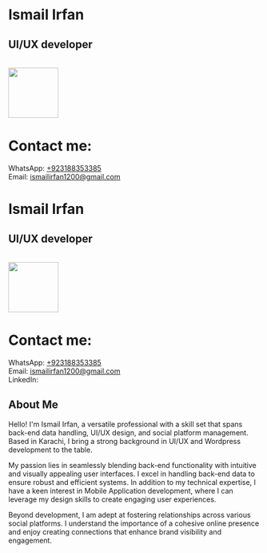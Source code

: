 <!DOCTYPE html>
<html lang="en">
<head>
    <meta charset="UTF-8">
    <meta name="viewport" content="width=device-width, initial-scale=1.0">
</head>
<body>
    <h1>Ismail Irfan</h1>
    <h2>UI/UX developer</h2>
<br>
<img src="https://github.com/Ismailirfan/Ismailirfan.github.io/assets/98257637/a0be120e-c7fd-4031-875e-8b3ffd709c90" style="height: 100px; width: 100px; border-radius:1px none 25%;">
<h1>Contact me:</h1>
WhatsApp: <a href="tel: +923188353385">+923188353385</a><br>
Email: <a href="email: ismailirfan1200@gmail.com">ismailirfan1200@gmail.com</a>

<!DOCTYPE html>
<html lang="en">
<head>
    <meta charset="UTF-8">
    <meta name="viewport" content="width=device-width, initial-scale=1.0">
</head>
<body>
    <h1>Ismail Irfan</h1>
    <h2>UI/UX developer</h2>
<br>
<img src="https://github.com/Ismailirfan/Ismailirfan.github.io/assets/98257637/a0be120e-c7fd-4031-875e-8b3ffd709c90" style="height: 100px; width: 100px; border-radius:1px none 25%;">
<h1>Contact me:</h1>
WhatsApp: <a href="tel: +923188353385">+923188353385</a><br>
Email: <a href="email: ismailirfan1200@gmail.com">ismailirfan1200@gmail.com</a><br>
LinkedIn: <a href="https://www.linkedin.com/in/ismail-irfan-9b0063230/"></a><br>
<h2>About Me</h2>
<p>
    Hello! I'm Ismail Irfan, a versatile professional with a skill set that spans back-end data handling, UI/UX design, and social platform management. Based in Karachi, I bring a strong background in UI/UX and Wordpress development to the table.
</p>
<p>
    My passion lies in seamlessly blending back-end functionality with intuitive and visually appealing user interfaces. I excel in handling back-end data to ensure robust and efficient systems. In addition to my technical expertise, I have a keen interest in Mobile Application development, where I can leverage my design skills to create engaging user experiences.
</p>
<p>
    Beyond development, I am adept at fostering relationships across various social platforms. I understand the importance of a cohesive online presence and enjoy creating connections that enhance brand visibility and engagement.
</p>
</body>
</html>
</body>
</html>
